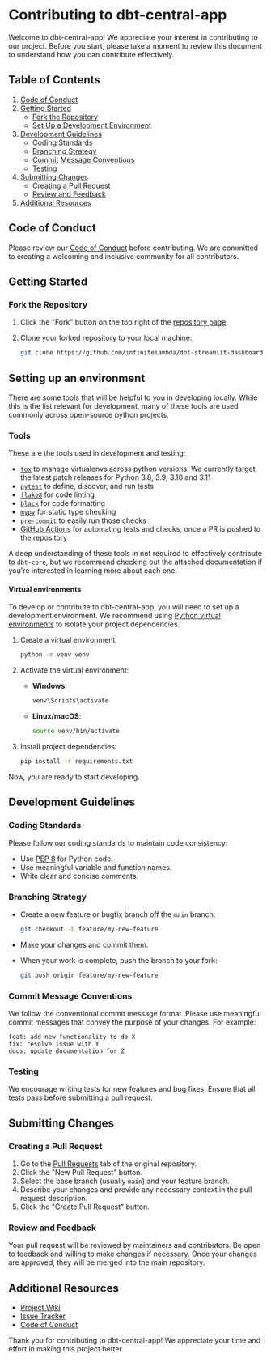 # Contributing to dbt-central-app

Welcome to dbt-central-app! We appreciate your interest in contributing to our project. Before you start, please take a moment to review this document to understand how you can contribute effectively.

## Table of Contents

1. [Code of Conduct](#code-of-conduct)
2. [Getting Started](#getting-started)
   - [Fork the Repository](#fork-the-repository)
   - [Set Up a Development Environment](#set-up-a-development-environment)
3. [Development Guidelines](#development-guidelines)
   - [Coding Standards](#coding-standards)
   - [Branching Strategy](#branching-strategy)
   - [Commit Message Conventions](#commit-message-conventions)
   - [Testing](#testing)
4. [Submitting Changes](#submitting-changes)
   - [Creating a Pull Request](#creating-a-pull-request)
   - [Review and Feedback](#review-and-feedback)
5. [Additional Resources](#additional-resources)

## Code of Conduct

Please review our [Code of Conduct](CODE_OF_CONDUCT.md) before contributing. We are committed to creating a welcoming and inclusive community for all contributors.

## Getting Started

### Fork the Repository

1. Click the "Fork" button on the top right of the [repository page](https://github.com/yourusername/your-repo).
2. Clone your forked repository to your local machine:

   ```bash
   git clone https://github.com/infinitelambda/dbt-streamlit-dashboards
   ```
## Setting up an environment

There are some tools that will be helpful to you in developing locally. While this is the list relevant for development, many of these tools are used commonly across open-source python projects.

### Tools

These are the tools used in development and testing:

- [`tox`](https://tox.readthedocs.io/en/latest/) to manage virtualenvs across python versions. We currently target the latest patch releases for Python 3.8, 3.9, 3.10 and 3.11
- [`pytest`](https://docs.pytest.org/en/latest/) to define, discover, and run tests
- [`flake8`](https://flake8.pycqa.org/en/latest/) for code linting
- [`black`](https://github.com/psf/black) for code formatting
- [`mypy`](https://mypy.readthedocs.io/en/stable/) for static type checking
- [`pre-commit`](https://pre-commit.com) to easily run those checks
- [GitHub Actions](https://github.com/features/actions) for automating tests and checks, once a PR is pushed to the repository

A deep understanding of these tools in not required to effectively contribute to `dbt-core`, but we recommend checking out the attached documentation if you're interested in learning more about each one.
  
#### Virtual environments

To develop or contribute to dbt-central-app, you will need to set up a development environment. We recommend using [Python virtual environments](https://docs.python.org/3/library/venv.html) to isolate your project dependencies.

1. Create a virtual environment:

   ```bash
   python -m venv venv
   ```

2. Activate the virtual environment:

   - **Windows**:

     ```bash
     venv\Scripts\activate
     ```

   - **Linux/macOS**:

     ```bash
     source venv/bin/activate
     ```

3. Install project dependencies:

   ```bash
   pip install -r requirements.txt
   ```

Now, you are ready to start developing.

## Development Guidelines

### Coding Standards

Please follow our coding standards to maintain code consistency:

- Use [PEP 8](https://www.python.org/dev/peps/pep-0008/) for Python code.
- Use meaningful variable and function names.
- Write clear and concise comments.

### Branching Strategy

- Create a new feature or bugfix branch off the `main` branch:

  ```bash
  git checkout -b feature/my-new-feature
  ```

- Make your changes and commit them.

- When your work is complete, push the branch to your fork:

  ```bash
  git push origin feature/my-new-feature
  ```

### Commit Message Conventions

We follow the conventional commit message format. Please use meaningful commit messages that convey the purpose of your changes. For example:

```
feat: add new functionality to do X
fix: resolve issue with Y
docs: update documentation for Z
```

### Testing

We encourage writing tests for new features and bug fixes. Ensure that all tests pass before submitting a pull request.

## Submitting Changes

### Creating a Pull Request

1. Go to the [Pull Requests](https://github.com/yourusername/your-repo/pulls) tab of the original repository.
2. Click the "New Pull Request" button.
3. Select the base branch (usually `main`) and your feature branch.
4. Describe your changes and provide any necessary context in the pull request description.
5. Click the "Create Pull Request" button.

### Review and Feedback

Your pull request will be reviewed by maintainers and contributors. Be open to feedback and willing to make changes if necessary. Once your changes are approved, they will be merged into the main repository.

## Additional Resources

- [Project Wiki](https://github.com/yourusername/your-repo/wiki)
- [Issue Tracker](https://github.com/yourusername/your-repo/issues)
- [Code of Conduct](CODE_OF_CONDUCT.md)

Thank you for contributing to dbt-central-app! We appreciate your time and effort in making this project better.
